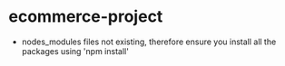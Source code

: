 # ecommerce-project
- nodes_modules files not existing, therefore ensure you install all the packages using 'npm install'
